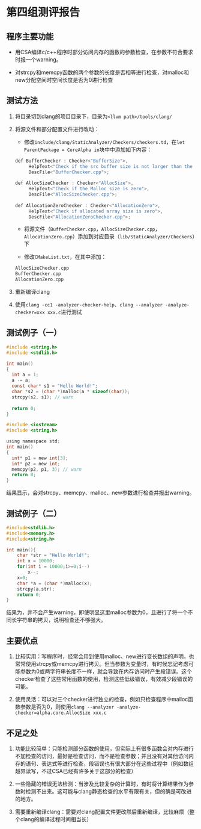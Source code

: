 # 第四组测评报告

## 程序主要功能

* 用CSA编译c/c++程序时部分访问内存的函数的参数检查，在参数不符合要求时报一个warning。

* 对strcpy和memcpy函数的两个参数的长度是否相等进行检查，对malloc和new分配空间时空间长度是否为0进行检查

## 测试方法

1. 将目录切到clang的项目目录下，目录为`<llvm path>/tools/clang/`

2. 将源文件和部分配置文件进行改动：
   
   - 修改`include/clang/StaticAnalyzer/Checkers/checkers.td`，在`let ParentPackage = CoreAlpha in`块中中添加如下内容：
   ```c
   def BufferChecker : Checker<"BufferSize">,
     	HelpText<"Check if the src buffer size is not larger than the dst buffer size">,
     	DescFile<"BufferChecker.cpp">;
     	
   def AllocSizeChecker : Checker<"AllocSize">,
  		HelpText<"Check if the Malloc size is zero">,
  		DescFile<"AllocSizeChecker.cpp">;
  		
   def AllocationZeroChecker : Checker<"AllocationZero">,
   		HelpText<"Check if allocated array size is zero">,
   		DescFile<"AllocationZeroChecker.cpp">;
   ```
   
   - 将源文件（`BufferChecker.cpp`，`AllocSizeChecker.cpp`，`AllocationZero.cpp`）添加到对应目录（`lib/StaticAnalyzer/Checkers`）下
   
   - 修改`CMakeList.txt`，在其中添加：
   ```c
   AllocSizeChecker.cpp
   BufferChecker.cpp
   AllocationZero.cpp
   ```
   
3. 重新编译clang

4. 使用`clang -cc1 -analyzer-checker-help`、`clang --analyzer -analyze-checker=xxx xxx.c`进行测试

## 测试例子（一）

```c
#include <string.h>
#include <stdlib.h>

int main()
{
  int a = 1;
  a -= a;
  const char* s1 = "Hello World!";
  char *s2 = (char *)malloc(a * sizeof(char));
  strcpy(s2, s1); // warn
  
  return 0;
}
```

```c
#include <iostream>
#include <string.h>

using namespace std;
int main()
{
  int* p1 = new int[3];
  int* p2 = new int;
  memcpy(p2, p1, 3); // warn
  return 0;
}
```
结果显示，会对strcpy、memcpy、malloc、new参数进行检查并报出warning。

## 测试例子（二）

```c
#include<stdlib.h>
#include<memory.h>
#include<string.h>

int main(){
	char *str = "Hello World!";
	int x = 10000;
	for(int i = 10000;i>=0;i--)
		x--;
	x=0;
	char *a = (char *)malloc(x);
	strcpy(a,str);
	return 0;
}
```
结果为，并不会产生warning，即使明显这里malloc参数为0，且进行了将一个不同长字符串的拷贝，说明检查还不够强大。

## 主要优点

1. 比较实用：写程序时，经常会用到使用malloc、new进行变长数组的声明，也常常使用strcpy或memcpy进行拷贝。但当参数为变量时，有时候忘记考虑可能参数为0或两字符串长度不一样，就会导致在内存访问时产生段错误。这个checker检查了这些常用函数的使用，检测这些低级错误，有效减少段错误的可能。

2. 使用灵活：可以对三个checker进行独立的检查，例如只检查程序中malloc函数参数是否为0，则使用`clang --analyzer -analyze-checker=alpha.core.AllocSize xxx.c`

## 不足之处

1. 功能比较简单：只能检测部分函数的使用，但实际上有很多函数会对内存进行不加检查的访问，最好是检查访问，而不是检查参数；并且没有对其他访问内存的语句、表达式等进行检查，段错误也有很大部分在这些过程中（例如数组越界读写，不过CSA已经有许多关于这部分的检查）

2. 一些隐藏的错误无法检测：当涉及比较复杂的计算时，有时将计算结果作为参数时检测不出来。这可能与clang静态检查的水平有限有关，但的确是可改进的地方。

2. 需要重新编译clang：需要对clang配置文件更改然后重新编译，比较麻烦（整个clang的编译过程时间相当长）
